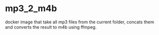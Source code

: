 # mp3_2_m4b
docker image that take all mp3 files from the current folder, concats them and converts the result to m4b using ffmpeg.
